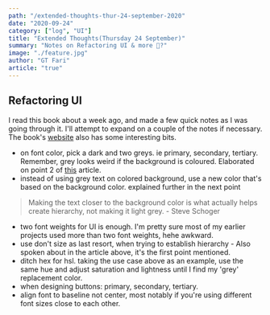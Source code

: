 ```yaml
---
path: "/extended-thoughts-thur-24-september-2020"
date: "2020-09-24"
category: ["log", "UI"]
title: "Extended Thoughts(Thursday 24 September)"
summary: "Notes on Refactoring UI & more 🤷?"
image: "./feature.jpg"
author: "GT Fari"
article: "true"
---
```

## Refactoring UI
I read this book about a week ago, and made a few quick notes as I was going through it. I'll attempt to expand on a couple of the notes if necessary. The book's [website](https://refactoringui.com/) also has some interesting bits.

- on font color, pick a dark and two greys. ie primary, secondary, tertiary. Remember, grey looks weird if the background is coloured. Elaborated on point 2 of [this](https://medium.com/refactoring-ui/7-practical-tips-for-cheating-at-design-40c736799886) article.
- instead of using grey text on colored background, use a new color that's based on the background color. explained further in the next point
> Making the text closer to the background color is what actually helps create hierarchy, not making it light grey. - Steve Schoger
- two font weights for UI is enough. I'm pretty sure most of my earlier projects used more than two font weights, hehe awkward.
- use don't size as last resort, when trying to establish hierarchy - Also spoken about in the article above, it's the first point mentioned.
- ditch hex for hsl. taking the use case above as an example, use the same hue and adjust saturation and lightness until I find my 'grey' replacement color.
- when designing buttons: primary, secondary, tertiary.
- align font to baseline not center, most notably if you're using different font sizes close to each other.